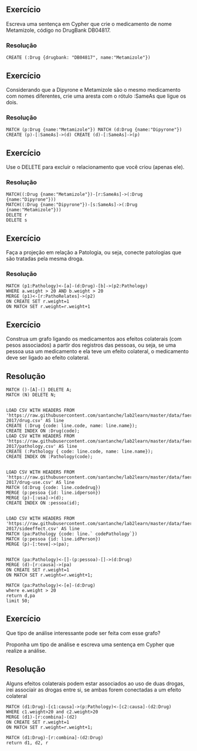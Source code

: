## Exercício

Escreva uma sentença em Cypher que crie o medicamento de nome Metamizole, código no DrugBank DB04817.

### Resolução

```
CREATE (:Drug {drugbank: "DB04817", name:"Metamizole"})
```

## Exercício

Considerando que a Dipyrone e Metamizole são o mesmo medicamento com nomes diferentes, crie uma aresta com o rótulo :SameAs que ligue os dois.

### Resolução

```
MATCH (p:Drug {name:"Metamizole"}) MATCH (d:Drug {name:"Dipyrone"}) CREATE (p)-[:SameAs]->(d) CREATE (d)-[:SameAs]->(p)
```

## Exercício

Use o DELETE para excluir o relacionamento que você criou (apenas ele).

### Resolução

```
MATCH((:Drug {name:"Metamizole"})-[r:SameAs]->(:Drug {name:"Dipyrone"}))
MATCH((:Drug {name:"Dipyrone"})-[s:SameAs]->(:Drug {name:"Metamizole"}))
DELETE r
DELETE s
```

## Exercício

Faça a projeção em relação a Patologia, ou seja, conecte patologias que são tratadas pela mesma droga.

### Resolução

```
MATCH (p1:Pathology)<-[a]-(d:Drug)-[b]->(p2:Pathology)
WHERE a.weight > 20 AND b.weight > 20
MERGE (p1)<-[r:PathoRelates]->(p2)
ON CREATE SET r.weight=1
ON MATCH SET r.weight=r.weight+1
```

## Exercício

Construa um grafo ligando os medicamentos aos efeitos colaterais (com pesos associados) a partir dos registros das pessoas, ou seja, se uma pessoa usa um medicamento e ela teve um efeito colateral, o medicamento deve ser ligado ao efeito colateral.

## Resolução

```
MATCH ()-[A]-() DELETE A;
MATCH (N) DELETE N;


LOAD CSV WITH HEADERS FROM 'https://raw.githubusercontent.com/santanche/lab2learn/master/data/faers-2017/drug.csv' AS line
CREATE (:Drug {code: line.code, name: line.name});
CREATE INDEX ON :Drug(code);
LOAD CSV WITH HEADERS FROM 'https://raw.githubusercontent.com/santanche/lab2learn/master/data/faers-2017/pathology.csv' AS line
CREATE (:Pathology { code: line.code, name: line.name});
CREATE INDEX ON :Pathology(code);


LOAD CSV WITH HEADERS FROM 'https://raw.githubusercontent.com/santanche/lab2learn/master/data/faers-2017/drug-use.csv' AS line
MATCH (d:Drug {code: line.codedrug})
MERGE (p:pessoa {id: line.idperson})
MERGE (p)-[:usa]->(d);
CREATE INDEX ON :pessoa(id);


LOAD CSV WITH HEADERS FROM 'https://raw.githubusercontent.com/santanche/lab2learn/master/data/faers-2017/sideeffect.csv' AS line
MATCH (pa:Pathology {code: line.` codePathology`})
MATCH (p:pessoa {id: line.idPerson})
MERGE (p)-[:teve]->(pa);


MATCH (pa:Pathology)<-[]-(p:pessoa)-[]->(d:Drug)
MERGE (d)-[r:causa]->(pa)
ON CREATE SET r.weight=1
ON MATCH SET r.weight=r.weight+1;

MATCH (pa:Pathology)<-[e]-(d:Drug)
where e.weight > 20
return d,pa 
limit 50;
```


## Exercício

Que tipo de análise interessante pode ser feita com esse grafo?

Proponha um tipo de análise e escreva uma sentença em Cypher que realize a análise.

## Resolução

Alguns efeitos colaterais podem estar associados ao uso de duas drogas, irei associair as drogas entre si, se ambas forem conectadas a um efeito colateral

```
MATCH (d1:Drug)-[c1:causa]->(p:Pathology)<-[c2:causa]-(d2:Drug)
WHERE c1.weight>20 and c2.weight>20
MERGE (d1)-[r:combina]-(d2)
ON CREATE SET r.weight=1
ON MATCH SET r.weight=r.weight+1;

MATCH (d1:Drug)-[r:combina]-(d2:Drug)
return d1, d2, r
```
